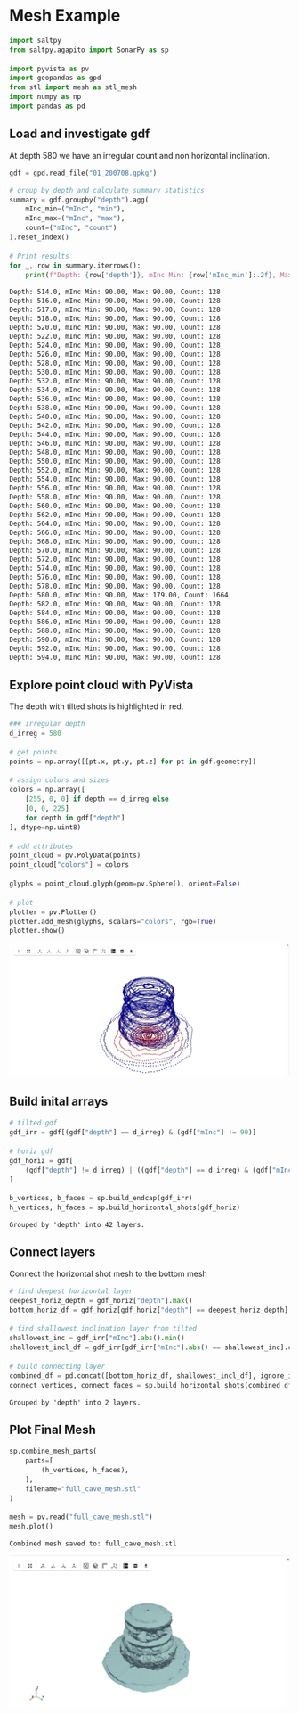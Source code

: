 # Mesh Example


```python
import saltpy
from saltpy.agapito import SonarPy as sp

import pyvista as pv
import geopandas as gpd
from stl import mesh as stl_mesh
import numpy as np
import pandas as pd
```

## Load and investigate gdf

At depth 580 we have an irregular count and non horizontal inclination.


```python
gdf = gpd.read_file("01_200708.gpkg")
```


```python
# group by depth and calculate summary statistics
summary = gdf.groupby("depth").agg(
    mInc_min=("mInc", "min"),
    mInc_max=("mInc", "max"),
    count=("mInc", "count")
).reset_index()

# Print results
for _, row in summary.iterrows():
    print(f"Depth: {row['depth']}, mInc Min: {row['mInc_min']:.2f}, Max: {row['mInc_max']:.2f}, Count: {int(row['count'])}")
```

    Depth: 514.0, mInc Min: 90.00, Max: 90.00, Count: 128
    Depth: 516.0, mInc Min: 90.00, Max: 90.00, Count: 128
    Depth: 517.0, mInc Min: 90.00, Max: 90.00, Count: 128
    Depth: 518.0, mInc Min: 90.00, Max: 90.00, Count: 128
    Depth: 520.0, mInc Min: 90.00, Max: 90.00, Count: 128
    Depth: 522.0, mInc Min: 90.00, Max: 90.00, Count: 128
    Depth: 524.0, mInc Min: 90.00, Max: 90.00, Count: 128
    Depth: 526.0, mInc Min: 90.00, Max: 90.00, Count: 128
    Depth: 528.0, mInc Min: 90.00, Max: 90.00, Count: 128
    Depth: 530.0, mInc Min: 90.00, Max: 90.00, Count: 128
    Depth: 532.0, mInc Min: 90.00, Max: 90.00, Count: 128
    Depth: 534.0, mInc Min: 90.00, Max: 90.00, Count: 128
    Depth: 536.0, mInc Min: 90.00, Max: 90.00, Count: 128
    Depth: 538.0, mInc Min: 90.00, Max: 90.00, Count: 128
    Depth: 540.0, mInc Min: 90.00, Max: 90.00, Count: 128
    Depth: 542.0, mInc Min: 90.00, Max: 90.00, Count: 128
    Depth: 544.0, mInc Min: 90.00, Max: 90.00, Count: 128
    Depth: 546.0, mInc Min: 90.00, Max: 90.00, Count: 128
    Depth: 548.0, mInc Min: 90.00, Max: 90.00, Count: 128
    Depth: 550.0, mInc Min: 90.00, Max: 90.00, Count: 128
    Depth: 552.0, mInc Min: 90.00, Max: 90.00, Count: 128
    Depth: 554.0, mInc Min: 90.00, Max: 90.00, Count: 128
    Depth: 556.0, mInc Min: 90.00, Max: 90.00, Count: 128
    Depth: 558.0, mInc Min: 90.00, Max: 90.00, Count: 128
    Depth: 560.0, mInc Min: 90.00, Max: 90.00, Count: 128
    Depth: 562.0, mInc Min: 90.00, Max: 90.00, Count: 128
    Depth: 564.0, mInc Min: 90.00, Max: 90.00, Count: 128
    Depth: 566.0, mInc Min: 90.00, Max: 90.00, Count: 128
    Depth: 568.0, mInc Min: 90.00, Max: 90.00, Count: 128
    Depth: 570.0, mInc Min: 90.00, Max: 90.00, Count: 128
    Depth: 572.0, mInc Min: 90.00, Max: 90.00, Count: 128
    Depth: 574.0, mInc Min: 90.00, Max: 90.00, Count: 128
    Depth: 576.0, mInc Min: 90.00, Max: 90.00, Count: 128
    Depth: 578.0, mInc Min: 90.00, Max: 90.00, Count: 128
    Depth: 580.0, mInc Min: 90.00, Max: 179.00, Count: 1664
    Depth: 582.0, mInc Min: 90.00, Max: 90.00, Count: 128
    Depth: 584.0, mInc Min: 90.00, Max: 90.00, Count: 128
    Depth: 586.0, mInc Min: 90.00, Max: 90.00, Count: 128
    Depth: 588.0, mInc Min: 90.00, Max: 90.00, Count: 128
    Depth: 590.0, mInc Min: 90.00, Max: 90.00, Count: 128
    Depth: 592.0, mInc Min: 90.00, Max: 90.00, Count: 128
    Depth: 594.0, mInc Min: 90.00, Max: 90.00, Count: 128
    

## Explore point cloud with PyVista

The depth with tilted shots is highlighted in red.

```python
### irregular depth
d_irreg = 580

# get points
points = np.array([[pt.x, pt.y, pt.z] for pt in gdf.geometry])

# assign colors and sizes
colors = np.array([
    [255, 0, 0] if depth == d_irreg else
    [0, 0, 225]
    for depth in gdf["depth"]
], dtype=np.uint8)

# add attributes
point_cloud = pv.PolyData(points)
point_cloud["colors"] = colors

glyphs = point_cloud.glyph(geom=pv.Sphere(), orient=False)

# plot
plotter = pv.Plotter()
plotter.add_mesh(glyphs, scalars="colors", rgb=True)
plotter.show()
```

![Point Cloud Example](../images/example_points.PNG)



## Build inital arrays


```python
# tilted gdf
gdf_irr = gdf[(gdf["depth"] == d_irreg) & (gdf["mInc"] != 90)]

# horiz gdf
gdf_horiz = gdf[
    (gdf["depth"] != d_irreg) | ((gdf["depth"] == d_irreg) & (gdf["mInc"] == 90))
]

b_vertices, b_faces = sp.build_endcap(gdf_irr)
h_vertices, h_faces = sp.build_horizontal_shots(gdf_horiz)
```

    Grouped by 'depth' into 42 layers.
    

## Connect layers

Connect the horizontal shot mesh to the bottom mesh


```python
# find deepest horizontal layer
deepest_horiz_depth = gdf_horiz["depth"].max()
bottom_horiz_df = gdf_horiz[gdf_horiz["depth"] == deepest_horiz_depth]

# find shallowest inclination layer from tilted
shallowest_inc = gdf_irr["mInc"].abs().min()
shallowest_incl_df = gdf_irr[gdf_irr["mInc"].abs() == shallowest_inc].copy()

# build connecting layer
combined_df = pd.concat([bottom_horiz_df, shallowest_incl_df], ignore_index=True)
connect_vertices, connect_faces = sp.build_horizontal_shots(combined_df)
```
    Grouped by 'depth' into 2 layers.
## Plot Final Mesh


```python
sp.combine_mesh_parts(
    parts=[
        (h_vertices, h_faces),
    ],
    filename="full_cave_mesh.stl"
)

mesh = pv.read("full_cave_mesh.stl")
mesh.plot()
```

    Combined mesh saved to: full_cave_mesh.stl
    
![Point Cloud Example](../images/example_mesh.PNG)